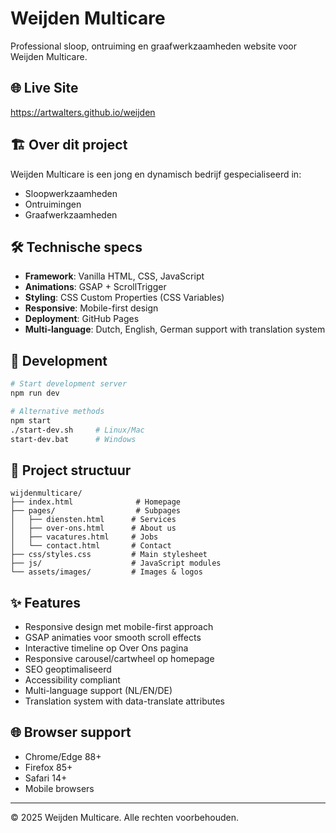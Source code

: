 # Weijden Multicare

Professional sloop, ontruiming en graafwerkzaamheden website voor Weijden Multicare.

## 🌐 Live Site

https://artwalters.github.io/weijden

## 🏗️ Over dit project

Weijden Multicare is een jong en dynamisch bedrijf gespecialiseerd in:
- Sloopwerkzaamheden
- Ontruimingen 
- Graafwerkzaamheden

## 🛠️ Technische specs

- **Framework**: Vanilla HTML, CSS, JavaScript
- **Animations**: GSAP + ScrollTrigger
- **Styling**: CSS Custom Properties (CSS Variables)
- **Responsive**: Mobile-first design
- **Deployment**: GitHub Pages
- **Multi-language**: Dutch, English, German support with translation system

## 🚀 Development

```bash
# Start development server
npm run dev

# Alternative methods
npm start
./start-dev.sh     # Linux/Mac
start-dev.bat      # Windows
```

## 📁 Project structuur

```
wijdenmulticare/
├── index.html              # Homepage
├── pages/                  # Subpages
│   ├── diensten.html      # Services
│   ├── over-ons.html      # About us
│   ├── vacatures.html     # Jobs
│   └── contact.html       # Contact
├── css/styles.css         # Main stylesheet
├── js/                    # JavaScript modules
└── assets/images/         # Images & logos
```

## ✨ Features

- Responsive design met mobile-first approach
- GSAP animaties voor smooth scroll effects
- Interactive timeline op Over Ons pagina
- Responsive carousel/cartwheel op homepage
- SEO geoptimaliseerd
- Accessibility compliant
- Multi-language support (NL/EN/DE)
- Translation system with data-translate attributes

## 🌐 Browser support

- Chrome/Edge 88+
- Firefox 85+
- Safari 14+
- Mobile browsers

---

© 2025 Weijden Multicare. Alle rechten voorbehouden.